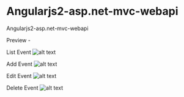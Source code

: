 # Angularjs2-asp.net-mvc-webapi
Angularjs2-asp.net-mvc-webapi

Preview - 

List Event
![alt text](http://prntscr.com/hb6bgu)

Add Event
![alt text](http://prntscr.com/hb6bw6)

Edit Event
![alt text](http://prntscr.com/hb6c5d)

Delete Event
![alt text](http://prntscr.com/hb6chi)